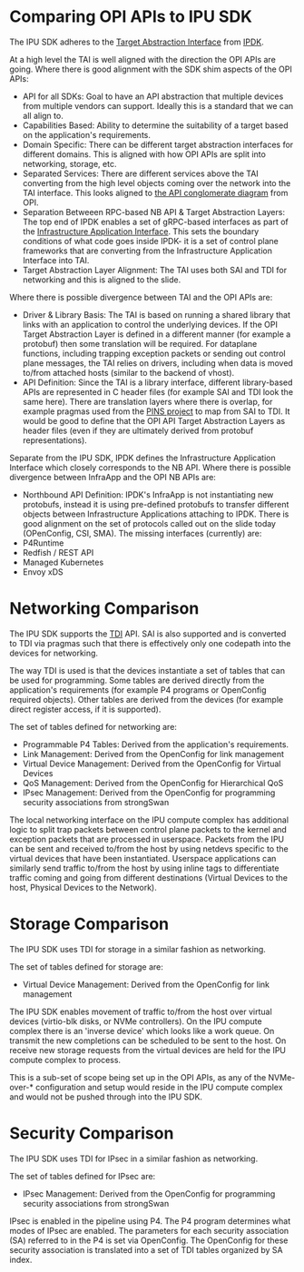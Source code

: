 # Comparing OPI APIs to IPU SDK

The IPU SDK adheres to the [Target Abstraction Interface](https://ipdk.io/documentation/Interfaces/TargetAbstraction/) from [IPDK](ipdk.io).

At a high level the TAI is well aligned with the direction the OPI APIs are going.  Where there is good alignment with the SDK shim aspects of the OPI APIs:

 - API for all SDKs: Goal to have an API abstraction that multiple devices from multiple vendors can support.  Ideally this is a standard that we can all align to.
 - Capabilities Based: Ability to determine the suitability of a target based on the application's requirements.
 - Domain Specific: There can be different target abstraction interfaces for different domains.  This is aligned with how OPI APIs are split into networking, storage, etc.
 - Separated Services: There are different services above the TAI converting from the high level objects coming over the network into the TAI interface.  This looks aligned to [the API conglomerate diagram](https://github.com/opiproject/opi-api/blob/main/doc/images/API-Detailed-Abstraction-Layer-Local.png) from OPI.
 - Separation Betweeen RPC-based NB API & Target Abstraction Layers:  The top end of IPDK enables a set of gRPC-based interfaces as part of the [Infrastructure Application Interface](https://ipdk.io/documentation/Interfaces/InfraApp/).  This sets the boundary conditions of what code goes inside IPDK- it is a set of control plane frameworks that are converting from the Infrastructure Application Interface into TAI.   
 - Target Abstraction Layer Alignment:  The TAI uses both SAI and TDI for networking and this is aligned to the slide.  

Where there is possible divergence between TAI and the OPI APIs are:
 - Driver & Library Basis: The TAI is based on running a shared library that links with an application to control the underlying devices. If the OPI Target Abstraction Layer is defined in a different manner (for example a protobuf) then some translation will be required.  For dataplane functions, including trapping exception packets or sending out control plane messages, the TAI relies on drivers, including when data is moved to/from attached hosts (similar to the backend of vhost).
 - API Definition: Since the TAI is a library interface, different library-based APIs are represented in C header files (for example SAI and TDI look the same here).  There are translation layers where there is overlap, for example pragmas used from the [PINS project](https://opennetworking.org/pins/) to map from SAI to TDI.  It would be good to define that the OPI API Target Abstraction Layers as header files (even if they are ultimately derived from protobuf representations).

Separate from the IPU SDK, IPDK defines the Infrastructure Application Interface which closely corresponds to the NB API. Where there is possible divergence between InfraApp and the OPI NB APIs are: 
 - Northbound API Definition: IPDK's InfraApp is not instantiating new protobufs, instead it is using pre-defined protobufs to transfer different objects between Infrastructure Applications attaching to IPDK. There is good alignment on the set of protocols called out on the slide today (OPenConfig, CSI, SMA). The missing interfaces (currently) are:
  - P4Runtime
  - Redfish / REST API
  - Managed Kubernetes
  - Envoy xDS

# Networking Comparison

The IPU SDK supports the [TDI](https://github.com/p4lang/tdi/blob/main/README.md) API.  SAI is also supported and is converted to TDI via pragmas such that there is effectively only one codepath into the devices for networking.

The way TDI is used is that the devices instantiate a set of tables that can be used for programming.  Some tables are derived directly from the application's requirements (for example P4 programs or OpenConfig required objects).  Other tables are derived from the devices (for example direct register access, if it is supported).

The set of tables defined for networking are:
 - Programmable P4 Tables:  Derived from the application's requirements.
 - Link Management: Derived from the OpenConfig for link management
 - Virtual Device Management:  Derived from the OpenConfig for Virtual Devices
 - QoS Management:  Derived from the OpenConfig for Hierarchical QoS
 - IPsec Management:  Derived from the OpenConfig for programming security associations from strongSwan

The local networking interface on the IPU compute complex has additional logic to split trap packets between control plane packets to the kernel and exception packets that are processed in userspace.  Packets from the IPU can be sent and received to/from the host by using netdevs specific to the virtual devices that have been instantiated.  Userspace applications can similarly send traffic to/from the host by using inline tags to differentiate traffic coming and going from different destinations (Virtual Devices to the host, Physical Devices to the Network).

# Storage Comparison

The IPU SDK uses TDI for storage in a similar fashion as networking.

The set of tables defined for storage are:
 - Virtual Device Management:  Derived from the OpenConfig for link management

The IPU SDK enables movement of traffic to/from the host over virtual devices (virtio-blk disks, or NVMe controllers).  On the IPU compute complex there is an 'inverse device' which looks like a work queue.  On transmit the new completions can be scheduled to be sent to the host.  On receive new storage requests from the virtual devices are held for the IPU compute complex to process.

This is a sub-set of scope being set up in the OPI APIs, as any of the NVMe-over-* configuration and setup would reside in the IPU compute complex and would not be pushed through into the IPU SDK.   

# Security Comparison

The IPU SDK uses TDI for IPsec in a similar fashion as networking.

The set of tables defined for IPsec are:
 - IPsec Management:  Derived from the OpenConfig for programming security associations from strongSwan

IPsec is enabled in the pipeline using P4.  The P4 program determines what modes of IPsec are enabled.  The parameters for each security association (SA) referred to in the P4 is set via OpenConfig.  The OpenConfig for these security association is translated into a set of TDI tables organized by SA index.

